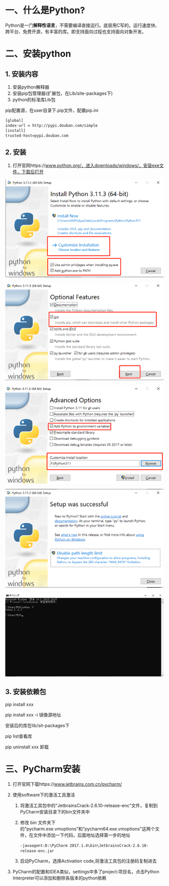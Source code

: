 # 一、什么是Python?

Python是一门**解释性语言**，不需要编译直接运行。底层用C写的。运行速度快、跨平台、免费开源，有丰富的库。即支持面向过程也支持面向对象开发。

# 二、安装python

## 1. 安装内容

1. 安装python解释器
2. 安装pip包管理器(扩展包，在Lib/site-packages下)
3. python的标准库Lib包

pip配置源，在user目录下.pip文件，配置pip.ini

```
[global]
index-url = http://pypi.douban.com/simple
[install]
trusted-host=pypi.douban.com
```



## 2. 安装

1. 打开官网https://www.python.org/，进入downloads/windows/，安装exe文件，下载后打开

![](images/install1.png)

![](images/install2.png)

![](images/install3.png)

![](images/install4.png)

![](images/install5.png)

## 3. 安装依赖包

pip install xxx

pip install xxx -i 镜像源地址

安装后的库在lib/sit-packages下

pip list查看库

pip uninstall xxx 卸载

# 三、PyCharm安装

1. 打开官网下载https://www.jetbrains.com.cn/pycharm/

2. 使用software下的激活工具激活

   1. 将激活工具包中的“JetbrainsCrack-2.6.10-release-enc”文件，复制到PyCharm安装目录下的bin文件夹中

   2. 修改 bin 文件夹下的“pycharm.exe.vmoptions”和“pycharm64.exe.vmoptions”这两个文件，在文件中添加一下代码，后面地址选择第一步的地址

      `-javaagent:D:\PyCharm 2017.1.4\bin\JetbrainsCrack-2.6.10-release-enc.jar`

   3. 启动PyCharm，选择Activation code,将激活工具包的注册码复制进去
3. PyCharm的配置和IDEA类似，settings中多了project:项目名，点击Python Interpreter可以添加和删除各版本的python依赖


